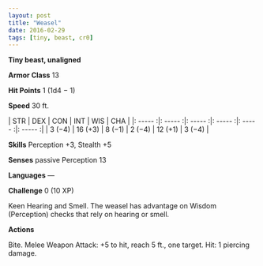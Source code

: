 ```yaml
---
layout: post
title: "Weasel"
date: 2016-02-29
tags: [tiny, beast, cr0]
---
```


**Tiny beast, unaligned**

**Armor Class** 13

**Hit Points** 1 (1d4 − 1)

**Speed** 30 ft.

|   STR   |   DEX   |   CON   |   INT   |   WIS   |   CHA   |
|: ----- :|: ----- :|: ----- :|: ----- :|: ----- :|: ----- :|
| 3 (−4) | 16 (+3) | 8 (−1) | 2 (−4) | 12 (+1) | 3 (−4) |

**Skills** Perception +3, Stealth +5 

**Senses** passive Perception 13 

**Languages** — 

**Challenge** 0 (10 XP)

 Keen Hearing and Smell. The weasel has advantage on Wisdom (Perception) checks that rely on hearing or smell. 

**Actions** 

Bite. Melee Weapon Attack: +5 to hit, reach 5 ft., one target. Hit: 1 piercing damage.